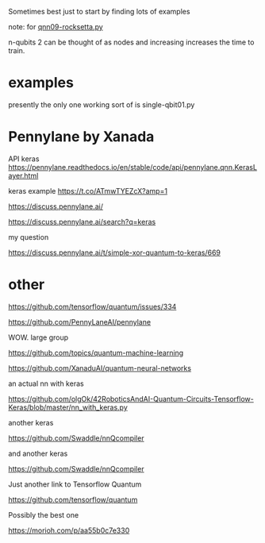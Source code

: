 Sometimes best just to start by finding lots of examples



note: for [qnn09-rocksetta.py](qnn09-rocksetta.py)

n-qubits 2 can be thought of as nodes and increasing increases the time to train.

# examples

presently the only one working sort of is single-qbit01.py 



# Pennylane by Xanada


API keras  https://pennylane.readthedocs.io/en/stable/code/api/pennylane.qnn.KerasLayer.html

keras example   https://t.co/ATmwTYEZcX?amp=1

https://discuss.pennylane.ai/

https://discuss.pennylane.ai/search?q=keras

my question

https://discuss.pennylane.ai/t/simple-xor-quantum-to-keras/669





# other

https://github.com/tensorflow/quantum/issues/334


https://github.com/PennyLaneAI/pennylane




WOW. large group

https://github.com/topics/quantum-machine-learning



https://github.com/XanaduAI/quantum-neural-networks


an actual nn with keras

https://github.com/olgOk/42RoboticsAndAI-Quantum-Circuits-Tensorflow-Keras/blob/master/nn_with_keras.py



another keras

https://github.com/Swaddle/nnQcompiler

and another keras

https://github.com/Swaddle/nnQcompiler


Just another link to Tensorflow Quantum

https://github.com/tensorflow/quantum




Possibly the best one

https://morioh.com/p/aa55b0c7e330

